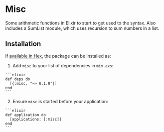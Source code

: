 # Misc

Some arithmetic functions in Elixir to start to get used to the syntax.
Also includes a SumList module, which uses recursion to sum numbers in a list.

## Installation

If [available in Hex](https://hex.pm/docs/publish), the package can be installed as:

  1. Add `misc` to your list of dependencies in `mix.exs`:

    ```elixir
    def deps do
      [{:misc, "~> 0.1.0"}]
    end
    ```

  2. Ensure `misc` is started before your application:

    ```elixir
    def application do
      [applications: [:misc]]
    end
    ```

